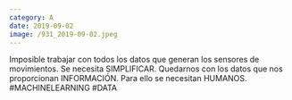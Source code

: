 ```yaml
--- 
category: A 
date: 2019-09-02 
image: /931_2019-09-02.jpeg 
--- 
```


Imposible trabajar con todos los datos que generan los sensores de movimientos. Se necesita SIMPLIFICAR. Quedarnos con los datos que nos proporcionan INFORMACIÓN. Para ello se necesitan HUMANOS. #MACHINELEARNING #DATA